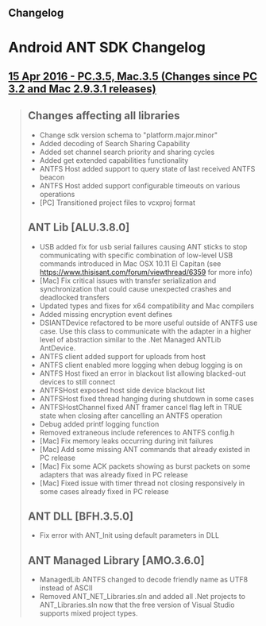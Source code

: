

## Changelog

Android ANT SDK Changelog
==========================================

<u>15 Apr 2016 - PC.3.5, Mac.3.5 (Changes since PC 3.2 and Mac 2.9.3.1 releases)</u>
-----------------------------------------
> Changes affecting all libraries
> -----------------------------------------------------
> * Change sdk version schema to "platform.major.minor"
> * Added decoding of Search Sharing Capability
> * Added set channel search priority and sharing cycles
> * Added get extended capabilities functionality
> * ANTFS Host added support to query state of last received ANTFS beacon
> * ANTFS Host added support configurable timeouts on various operations
> * [PC] Transitioned project files to vcxproj format
> 
> ANT Lib [ALU.3.8.0]
> -----------------------------------------------------
> * USB added fix for usb serial failures causing ANT sticks to stop communicating with specific combination of low-level USB commands introduced in Mac OSX 10.11 El Capitan (see https://www.thisisant.com/forum/viewthread/6359 for more info)
> * [Mac] Fix critical issues with transfer serialization and synchronization that could cause unexpected crashes and deadlocked transfers
> * Updated types and fixes for x64 compatibility and Mac compilers
> * Added missing encryption event defines
> * DSIANTDevice refactored to be more useful outside of ANTFS use case. Use this class to communicate with the adapter in a higher level of abstraction similar to the .Net Managed ANTLib AntDevice.
> * ANTFS client added support for uploads from host
> * ANTFS client enabled more logging when debug logging is on
> * ANTFS Host fixed an error in blackout list allowing blacked-out devices to still connect
> * ANTFSHost exposed host side device blackout list
> * ANTFSHost fixed thread hanging during shutdown in some cases
> * ANTFSHostChannel fixed ANT framer cancel flag left in TRUE state when closing after cancelling an ANTFS operation
> * Debug added printf logging function
> * Removed extraneous include references to ANTFS config.h
> * [Mac] Fix memory leaks occurring during init failures
> * [Mac] Add some missing ANT commands that already existed in PC release
> * [Mac] Fix some ACK packets showing as burst packets on some adapters that was already fixed in PC release
> * [Mac] Fixed issue with timer thread not closing responsively in some cases already fixed in PC release
> 
>
> ANT DLL [BFH.3.5.0]
> -----------------------------------------------------
> * Fix error with ANT_Init using default parameters in DLL
>
> ANT Managed Library [AMO.3.6.0]
> -----------------------------------------------------
> * ManagedLib ANTFS changed to decode friendly name as UTF8 instead of ASCII
> * Removed ANT_NET_Libraries.sln and added all .Net projects to ANT_Libraries.sln now that the free version of Visual Studio supports mixed project types.